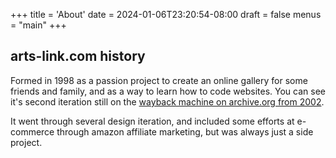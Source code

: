 +++
title = 'About'
date = 2024-01-06T23:20:54-08:00
draft = false
menus = "main"
+++

## arts-link.com history

Formed in 1998 as a passion project to create an online gallery for some friends and family, and as a way to learn how to code websites.  You can see it's second iteration still on the [wayback machine on archive.org from 2002](https://web.archive.org/web/20020220112908/http://www.arts-link.com:80/).

It went through several design iteration, and included some efforts at e-commerce through amazon affiliate marketing, but was always just a side project.